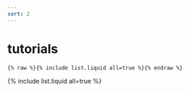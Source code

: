 ```yaml
---
sort: 2
---
```


# tutorials

```
{% raw %}{% include list.liquid all=true %}{% endraw %}
```

{% include list.liquid all=true %}
